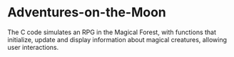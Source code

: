 # Adventures-on-the-Moon
The C code simulates an RPG in the Magical Forest, with functions that initialize, update and display information about magical creatures, allowing user interactions.
